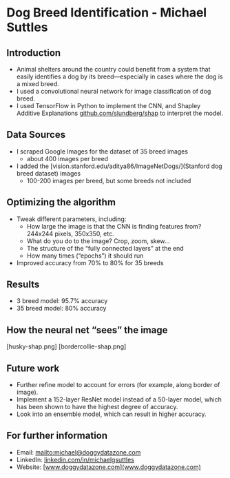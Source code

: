 # Dog Breed Identification - Michael Suttles

## Introduction

* Animal shelters around the country could benefit from a system that easily identifies a dog by its breed—especially in cases where the dog is a mixed breed.
* I used a convolutional neural network for image classification of dog breed.
* I used TensorFlow in Python to implement the CNN, and Shapley Additive Explanations [github.com/slundberg/shap]((SHAP)) to interpret the model.

## Data Sources

* I scraped Google Images for the dataset of 35 breed images
  * about 400 images per breed
* I added the [vision.stanford.edu/aditya86/ImageNetDogs/](Stanford dog breed dataset) images
  * 100-200 images per breed, but some breeds not included

## Optimizing the algorithm

* Tweak different parameters, including:
  * How large the image is that the CNN is finding features from? 244x244 pixels, 350x350, etc.
  * What do you do to the image? Crop, zoom, skew...
  * The structure of the “fully connected layers” at the end
  * How many times (“epochs”) it should run
* Improved accuracy from 70% to 80% for 35 breeds

## Results

* 3 breed model: 95.7% accuracy
* 35 breed model: 80% accuracy

## How the neural net “sees” the image

[husky-shap.png]
[bordercollie-shap.png]

## Future work

* Further refine model to account for errors (for example, along border of image).
* Implement a 152-layer ResNet model instead of a 50-layer model, which has been shown to have the highest degree of accuracy.
* Look into an ensemble model, which can result in higher accuracy.

## For further information

* Email: [mailto:michael@doggydatazone.com](michael@doggydatazone.com)
* LinkedIn: [linkedin.com/in/michaelgsuttles](linkedin.com/in/michaelgsuttles)
* Website: [www.doggydatazone.com](www.doggydatazone.com)


